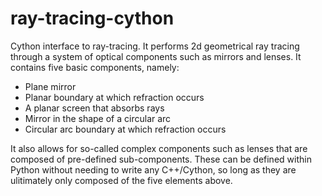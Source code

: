 # ray-tracing-cython
 Cython interface to ray-tracing. It performs 2d geometrical ray tracing through a system of optical components such as mirrors and lenses. It contains five basic components, namely:
 - Plane mirror
 - Planar boundary at which refraction occurs
 - A planar screen that absorbs rays
 - Mirror in the shape of a circular arc
 - Circular arc boundary at which refraction occurs

It also allows for so-called complex components such as lenses that are composed of pre-defined sub-components. These can be defined within Python without needing to write any C++/Cython, so long as they are ulitimately only composed of the five elements above. 
